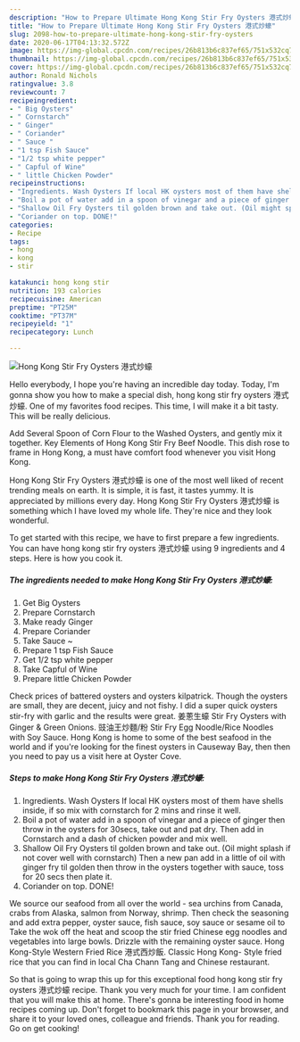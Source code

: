 ```yaml
---
description: "How to Prepare Ultimate Hong Kong Stir Fry Oysters 港式炒蠔"
title: "How to Prepare Ultimate Hong Kong Stir Fry Oysters 港式炒蠔"
slug: 2098-how-to-prepare-ultimate-hong-kong-stir-fry-oysters
date: 2020-06-17T04:13:32.572Z
image: https://img-global.cpcdn.com/recipes/26b813b6c837ef65/751x532cq70/hong-kong-stir-fry-oysters-港式炒蠔-recipe-main-photo.jpg
thumbnail: https://img-global.cpcdn.com/recipes/26b813b6c837ef65/751x532cq70/hong-kong-stir-fry-oysters-港式炒蠔-recipe-main-photo.jpg
cover: https://img-global.cpcdn.com/recipes/26b813b6c837ef65/751x532cq70/hong-kong-stir-fry-oysters-港式炒蠔-recipe-main-photo.jpg
author: Ronald Nichols
ratingvalue: 3.8
reviewcount: 7
recipeingredient:
- " Big Oysters"
- " Cornstarch"
- " Ginger"
- " Coriander"
- " Sauce "
- "1 tsp Fish Sauce"
- "1/2 tsp white pepper"
- " Capful of Wine"
- " little Chicken Powder"
recipeinstructions:
- "Ingredients. Wash Oysters If local HK oysters most of them have shells inside, if so mix with cornstarch for 2 mins and rinse it well."
- "Boil a pot of water add in a spoon of vinegar and a piece of ginger then throw in the oysters for 30secs, take out and pat dry. Then add in Cornstarch and a dash of chicken powder and mix well."
- "Shallow Oil Fry Oysters til golden brown and take out. (Oil might splash if not cover well with cornstarch) Then a new pan add in a little of oil with ginger fry til golden then throw in the oysters together with sauce, toss for 20 secs then plate it."
- "Coriander on top. DONE!"
categories:
- Recipe
tags:
- hong
- kong
- stir

katakunci: hong kong stir 
nutrition: 193 calories
recipecuisine: American
preptime: "PT25M"
cooktime: "PT37M"
recipeyield: "1"
recipecategory: Lunch

---
```



![Hong Kong Stir Fry Oysters 港式炒蠔](https://img-global.cpcdn.com/recipes/26b813b6c837ef65/751x532cq70/hong-kong-stir-fry-oysters-港式炒蠔-recipe-main-photo.jpg)

Hello everybody, I hope you're having an incredible day today. Today, I'm gonna show you how to make a special dish, hong kong stir fry oysters 港式炒蠔. One of my favorites food recipes. This time, I will make it a bit tasty. This will be really delicious.

Add Several Spoon of Corn Flour to the Washed Oysters, and gently mix it together. Key Elements of Hong Kong Stir Fry Beef Noodle. This dish rose to frame in Hong Kong, a must have comfort food whenever you visit Hong Kong.

Hong Kong Stir Fry Oysters 港式炒蠔 is one of the most well liked of recent trending meals on earth. It is simple, it is fast, it tastes yummy. It is appreciated by millions every day. Hong Kong Stir Fry Oysters 港式炒蠔 is something which I have loved my whole life. They're nice and they look wonderful.


To get started with this recipe, we have to first prepare a few ingredients. You can have hong kong stir fry oysters 港式炒蠔 using 9 ingredients and 4 steps. Here is how you cook it.

<!--inarticleads1-->

##### The ingredients needed to make Hong Kong Stir Fry Oysters 港式炒蠔:

1. Get  Big Oysters
1. Prepare  Cornstarch
1. Make ready  Ginger
1. Prepare  Coriander
1. Take  Sauce ~
1. Prepare 1 tsp Fish Sauce
1. Get 1/2 tsp white pepper
1. Take  Capful of Wine
1. Prepare  little Chicken Powder


Check prices of battered oysters and oysters kilpatrick. Though the oysters are small, they are decent, juicy and not fishy. I did a super quick oysters stir-fry with garlic and the results were great. 姜蔥生蠔 Stir Fry Oysters with Ginger &amp; Green Onions. 豉油王炒麵/粉 Stir Fry Egg Noodle/Rice Noodles with Soy Sauce. Hong Kong is home to some of the best seafood in the world and if you&#39;re looking for the finest oysters in Causeway Bay, then then you need to pay us a visit here at Oyster Cove. 

<!--inarticleads2-->

##### Steps to make Hong Kong Stir Fry Oysters 港式炒蠔:

1. Ingredients. Wash Oysters If local HK oysters most of them have shells inside, if so mix with cornstarch for 2 mins and rinse it well.
1. Boil a pot of water add in a spoon of vinegar and a piece of ginger then throw in the oysters for 30secs, take out and pat dry. Then add in Cornstarch and a dash of chicken powder and mix well.
1. Shallow Oil Fry Oysters til golden brown and take out. (Oil might splash if not cover well with cornstarch) Then a new pan add in a little of oil with ginger fry til golden then throw in the oysters together with sauce, toss for 20 secs then plate it.
1. Coriander on top. DONE!


We source our seafood from all over the world - sea urchins from Canada, crabs from Alaska, salmon from Norway, shrimp. Then check the seasoning and add extra pepper, oyster sauce, fish sauce, soy sauce or sesame oil to Take the wok off the heat and scoop the stir fried Chinese egg noodles and vegetables into large bowls. Drizzle with the remaining oyster sauce. Hong Kong-Style Western Fried Rice 港式西炒飯. Classic Hong Kong- Style fried rice that you can find in local Cha Chann Tang and Chinese restaurant. 

So that is going to wrap this up for this exceptional food hong kong stir fry oysters 港式炒蠔 recipe. Thank you very much for your time. I am confident that you will make this at home. There's gonna be interesting food in home recipes coming up. Don't forget to bookmark this page in your browser, and share it to your loved ones, colleague and friends. Thank you for reading. Go on get cooking!
